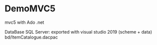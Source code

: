 # DemoMVC5
mvc5 with Ado .net

DataBase SQL Server: exported with visual studio 2019 (scheme + data)
bd/ItemCatalogue.dacpac
